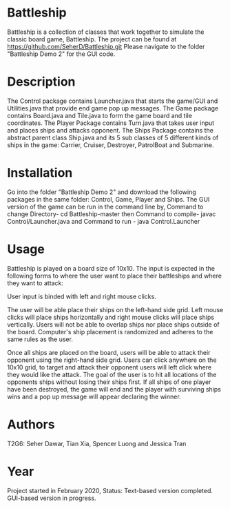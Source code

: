 # Battleship
Battleship is a collection of classes that work together to simulate the classic board game, Battleship.
The project can be found at https://github.com/SeherD/Battleship.git
Please navigate to the folder "Battleship Demo 2" for the GUI code.

# Description
The Control package contains Launcher.java that starts the game/GUI and Utilities.java that provide end game pop up messages. The Game package contains Board.java and Tile.java to form the game board and tile coordinates. The Player Package contains Turn.java that takes user input and places ships and attacks opponent. The Ships Package contains the abstract parent class Ship.java and its 5 sub classes of 5 different kinds of ships in the game: Carrier, Cruiser, Destroyer, PatrolBoat and Submarine.

# Installation
Go into the folder "Battleship Demo 2" and download the following packages in the same folder: Control, Game, Player and Ships. The GUI version of the game can be run in the command line by, Command to change Directory- cd Battleship-master then Command to compile- javac Control/Launcher.java and Command to run - java Control.Launcher

# Usage 
Battleship is played on a board size of 10x10. The input is expected in the following forms to where the user want to place their battleships and where they want to attack: 

User input is binded with left and right mouse clicks. 

The user will be able place their ships on the left-hand side grid. Left mouse clicks will place ships horizontally and right mouse clicks will place ships vertically. Users will not be able to overlap ships nor place ships outside of the board. Computer's ship placement is randomized and adheres to the same rules as the user.

Once all ships are placed on the board, users will be able to attack their opponent using the right-hand side grid. Users can click anywhere on the 10x10 grid, to target and attack their opponent users will left click where they would like the attack. The goal of the user is to hit all locations of the opponents ships without losing their ships first. If all ships of one player have been destroyed, the game will end and the player with surviving ships wins and a pop up message will appear declaring the winner.

# Authors
T2G6: Seher Dawar, Tian Xia, Spencer Luong and Jessica Tran

# Year
Project started in February 2020, Status: Text-based version completed. GUI-based version in progress.
